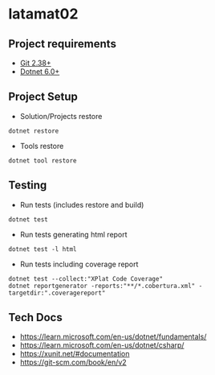 # latamat02

## Project requirements
- [Git 2.38+](https://git-scm.com/downloads)
- [Dotnet 6.0+](https://dotnet.microsoft.com/en-us/download)

## Project Setup
- Solution/Projects restore
```
dotnet restore
```

- Tools restore
```
dotnet tool restore
```

## Testing
- Run tests (includes restore and build)
```
dotnet test
```

- Run tests generating html report
```
dotnet test -l html
```

- Run tests including coverage report
```
dotnet test --collect:"XPlat Code Coverage"
dotnet reportgenerator -reports:"**/*.cobertura.xml" -targetdir:".coveragereport"
```

## Tech Docs
- https://learn.microsoft.com/en-us/dotnet/fundamentals/
- https://learn.microsoft.com/en-us/dotnet/csharp/
- https://xunit.net/#documentation
- https://git-scm.com/book/en/v2